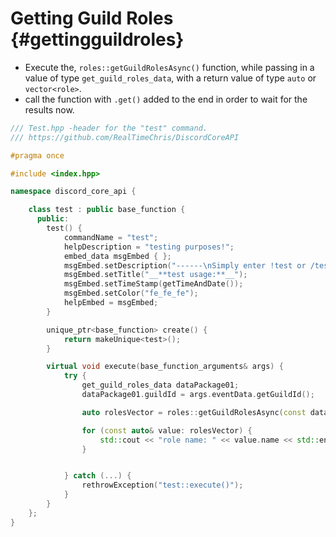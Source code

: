 Getting Guild Roles {#gettingguildroles}
=============
- Execute the, `roles::getGuildRolesAsync()` function, while passing in a value of type `get_guild_roles_data`, with a return value of type `auto` or `vector<role>`.
- call the function with `.get()` added to the end in order to wait for the results now.

```cpp
/// Test.hpp -header for the "test" command.
/// https://github.com/RealTimeChris/DiscordCoreAPI

#pragma once

#include <index.hpp>

namespace discord_core_api {

	class test : public base_function {
	  public:
		test() {
			commandName = "test";
			helpDescription = "testing purposes!";
			embed_data msgEmbed { };
			msgEmbed.setDescription("------\nSimply enter !test or /test!\n------");
			msgEmbed.setTitle("__**test usage:**__");
			msgEmbed.setTimeStamp(getTimeAndDate());
			msgEmbed.setColor("fe_fe_fe");
			helpEmbed = msgEmbed;
		}

		unique_ptr<base_function> create() {
			return makeUnique<test>();
		}

		virtual void execute(base_function_arguments& args) {
			try {
				get_guild_roles_data dataPackage01;
				dataPackage01.guildId = args.eventData.getGuildId();

				auto rolesVector = roles::getGuildRolesAsync(const dataPackage01).get();

				for (const auto& value: rolesVector) {
					std::cout << "role name: " << value.name << std::endl;
				}


			} catch (...) {
				rethrowException("test::execute()");
			}
		}
	};
}
```
